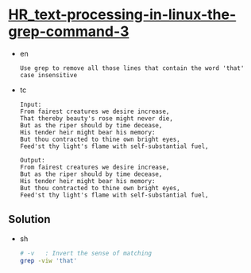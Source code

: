 # [HR_text-processing-in-linux-the-grep-command-3](https://www.hackerrank.com/challenges/text-processing-in-linux-the-grep-command-3)

* en

  ```en
  Use grep to remove all those lines that contain the word 'that' case insensitive

  ```

* tc

  ```tc
  Input:
  From fairest creatures we desire increase,
  That thereby beauty's rose might never die,
  But as the riper should by time decease,
  His tender heir might bear his memory:
  But thou contracted to thine own bright eyes,
  Feed'st thy light's flame with self-substantial fuel,

  Output:
  From fairest creatures we desire increase,
  But as the riper should by time decease,
  His tender heir might bear his memory:
  But thou contracted to thine own bright eyes,
  Feed'st thy light's flame with self-substantial fuel,
  ```

## Solution

* sh

  ```sh
  # -v   : Invert the sense of matching
  grep -viw 'that'
  ```
